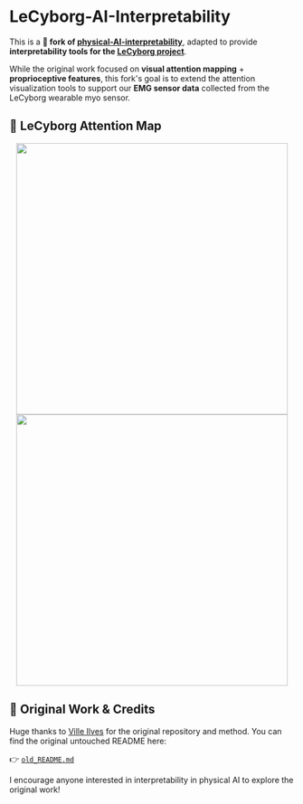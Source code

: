 # LeCyborg-AI-Interpretability

This is a **🚧 fork of [physical-AI-interpretability](https://github.com/illelab/physical-AI-interpretability)**, adapted to provide **interpretability tools for the [LeCyborg project](https://github.com/Mr-C4T/LeCyborg)**.

While the original work focused on **visual attention mapping** + **proprioceptive features**, this fork's goal is to extend the attention visualization tools to support our **EMG sensor data** collected from the LeCyborg wearable myo sensor.

## 🧠 LeCyborg Attention Map

<p align="center">
  <img src="media/emg_attention1.gif" width="480">
  <img src="media/emg_attention2.gif" width="480">
</p>

## 📖 Original Work & Credits

Huge thanks to [Ville Ilves](https://github.com/illelab) for the original repository and method. You can find the original untouched README here:

👉 [`old_README.md`](./old_README.md)

I encourage anyone interested in interpretability in physical AI to explore the original work!
